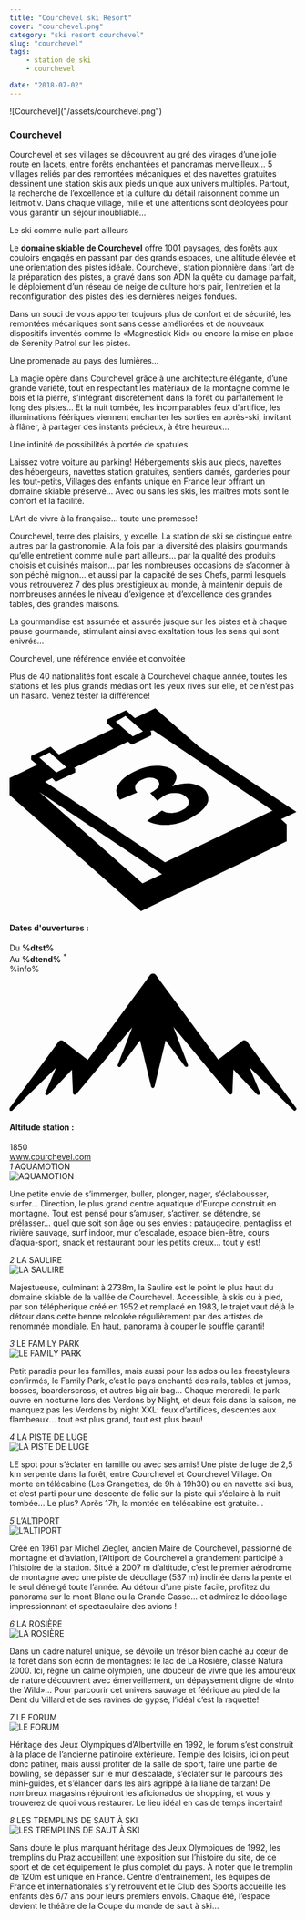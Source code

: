 ```yaml
---
title: "Courchevel ski Resort"
cover: "courchevel.png"
category: "ski resort courchevel"
slug: "courchevel"
tags:
    - station de ski
    - courchevel

date: "2018-07-02"
---
```



<div class="edito-wrapper station">
    <div class="banner-station">
<div class="banner-station-logo">
![Courchevel]("/assets/courchevel.png")
</div>
    </div>
<h3 class="main-title-1 h-margin-bottom-0">Courchevel</h1>
    <div class="rich-text">
<p>Courchevel et ses villages se découvrent au gré des virages d’une jolie route en lacets, entre forêts enchantées et panoramas merveilleux… 5 villages reliés par des remontées mécaniques et des navettes gratuites dessinent une station skis aux pieds unique aux univers multiples. Partout, la recherche de l’excellence et la culture du détail raisonnent comme un leitmotiv. Dans chaque village, mille et une attentions sont déployées pour vous garantir un séjour inoubliable…</p>

<p>Le ski comme nulle part ailleurs</p>

<p>Le <strong>domaine skiable de Courchevel</strong> offre<strong> </strong>1001 paysages, des forêts aux couloirs engagés en passant par des grands espaces, une altitude élevée et une orientation des pistes idéale. Courchevel, station pionnière dans l’art de la préparation des pistes, a gravé dans son ADN la quête du damage parfait, le déploiement d’un réseau de neige de culture hors pair, l’entretien et la reconfiguration des pistes dès les dernières neiges fondues.</p>

<p>Dans un souci de vous apporter toujours plus de confort et de sécurité, les remontées mécaniques sont sans cesse améliorées et de nouveaux dispositifs inventés comme le  «Magnestick Kid» ou encore la mise en place de Serenity Patrol sur les pistes.</p>
<p>Une promenade au pays des lumières…</p>

<p>La magie opère dans Courchevel grâce à une architecture élégante, d’une grande variété, tout en respectant les matériaux de la montagne comme le bois et la pierre, s’intégrant discrètement dans la forêt ou parfaitement le long des pistes… Et la nuit tombée, les incomparables feux d’artifice, les illuminations féériques viennent enchanter les sorties en après-ski, invitant à flâner, à partager des instants précieux, à être heureux…</p>

<p>Une infinité de possibilités à portée de spatules</p>

<p>Laissez votre voiture au parking! Hébergements skis aux pieds, navettes des hébergeurs, navettes station gratuites, sentiers damés, garderies pour les tout-petits, Villages des enfants unique en France leur offrant un domaine skiable préservé… Avec ou sans les skis, les maîtres mots sont le confort et la facilité.</p>

<p>L’Art de vivre à la française… toute une promesse!</p>

<p>Courchevel, terre des plaisirs, y excelle. La station de ski se distingue entre autres par la gastronomie. A la fois par la diversité des plaisirs gourmands qu’elle entretient comme nulle part ailleurs… par la qualité des produits choisis et cuisinés maison… par les nombreuses occasions de s’adonner à son péché mignon… et aussi par la capacité de ses Chefs, parmi lesquels vous retrouverez 7 des plus prestigieux au monde, à maintenir depuis de nombreuses années le niveau d’exigence et d’excellence des grandes tables, des grandes maisons.</p>

<p>La gourmandise est assumée et assurée jusque sur les pistes et à chaque pause gourmande, stimulant ainsi avec exaltation tous les sens qui sont enivrés…</p>

<p>Courchevel, une référence enviée et convoitée</p>

<p>Plus de 40 nationalités font escale à Courchevel chaque année, toutes les stations et les plus grands médias ont les yeux rivés sur elle, et ce n’est pas un hasard. Venez tester la différence!</p>
    </div>
<div class="grid center">
<div class="col-6">
    <i class="icon icon-date icon-55">
<svg xmlns="http://www.w3.org/2000/svg" viewBox="0 0 55.9 39.6"><path d="M37.6 15.5c-.7-.5-1.6-.8-2.6-.9-1.1 0-2.2.2-3.3.6 1.1-1.4 1.1-2.4.1-3.2-.7-.5-1.7-.8-3.1-.8-1.6 0-3.3.5-4.9 1.4-.9.5-1.7 1.1-2.2 1.7-.5.6-.8 1.2-.8 1.7s.2 1.1.7 1.8l3.4-1.4c-.4-.4-.5-.8-.4-1.3.1-.4.5-.8 1.1-1.1.6-.3 1.1-.5 1.7-.5.6 0 1 .1 1.4.4.4.3.6.7.4 1.2-.2.5-.8.9-1.7 1.4l1.4 1.5c.5-.4.9-.7 1.4-1 .6-.4 1.3-.5 2.1-.5s1.4.2 1.9.6c.6.4.8.9.7 1.4-.1.5-.5 1-1.2 1.3-.6.4-1.3.5-2 .6-.7 0-1.4-.1-2-.5l-2.9 2c1.1.6 2.5.9 4.1.8 1.6-.1 3.2-.6 4.7-1.5 1.6-.9 2.7-1.9 3.1-3.1.1-.9-.1-1.9-1.1-2.6z"></path><path d="M52.9 21.6l3-1.4-19-12.7L28.4 0l-4 1.9L22.7.4 19 2.2v.7L20.2 4 9.6 9 8 7.5 4.2 9.3v.7l1.2 1L0 13.6v3.3l25.6 22.6L54 25.9v-3.3l-1.1-1zM22.6 1.5l.9.8L26 4.5l-2 1-2.4-2.1-.9-.8 1.9-1.1zM7.8 8.6l.9.8 2.4 2.1-2 1-2.4-2.1-.9-.8 2-1zm18.1 25.5L5.8 16.3l23.9 16-3.8 1.8zM51.1 20L30.3 30 6.9 14.3l1.4-.7.7.7 3.8-1.8v-.7l-.2-.2 10.5-5.1.7.6 3.8-1.8v-.7l-.2-.2.6-.1 21.6 14.5 1.7 1.2h-.2z"></path></svg>    </i>
    <h4 class="main-title-3 center h-fz-16">Dates d'ouvertures :</h4>
   <div class="opening-dates">
                     Du <strong>%dtst%</strong> <br/>
                     Au <strong>%dtend%</strong> <sup className="blue">*</sup>
     </div>
     %info%
</div>
<div class="col-6">
    <i class="icon icon-mountain icon-55">
<svg xmlns="http://www.w3.org/2000/svg" viewBox="0 0 85.1 40.7"><path d="M23.2 25.6L41.7.4c.2-.3.5-.4.9-.4.3 0 .6.1.8.4l18.5 25.1L69 20c.2-.2.5-.3.8-.2.3 0 .5.2.7.4L85 39.8c.2.2.1.5-.1.7-.2.2-.5.2-.7 0l-13-12.7 3.1 7.5c.1.2 0 .5-.2.6-.2.1-.5.1-.7-.1l-7-7.4-.3 6.9c0 .2-.1.4-.4.5-.2.1-.4 0-.6-.2L48.6 15.8 52.9 27c.1.2 0 .5-.2.6-.2.1-.5.1-.7-.1l-5.7-7.7L43 33.5c-.1.2-.3.4-.5.4s-.4-.2-.5-.4l-3.3-13.7-5.7 7.7c-.2.2-.4.3-.7.1-.2-.1-.3-.4-.2-.6l4.3-11.1-16.6 19.8c-.1.2-.4.2-.6.2-.2-.1-.3-.2-.4-.5l-.3-6.9-7 7.4c-.2.2-.5.2-.7.1-.2-.1-.3-.4-.2-.6l3.2-7.5-13 12.7c-.2.2-.5.2-.7 0-.2-.2-.2-.5-.1-.7l14.5-19.7c.2-.2.4-.4.7-.4.3 0 .6 0 .8.2l7.2 5.6z"></path></svg>    </i>
    <h4 class="main-title-3 center h-fz-16">Altitude station :</h4>
    1850
</div>
    </div>
<a rel="nofollow" href="http://www.courchevel.com/" class="btn btn-blue" target="_blank">www.courchevel.com</a>
<div class="poi-anchor-title" id="marker_1">
<em>1</em> AQUAMOTION
    </div>
<div class="o-actu fullWidth">
<div class="grid-noGutter-equalHeight_sm-1">
    <div class="col">
<img src="assets/resortfiles/aquamotion.jpg" alt="AQUAMOTION">
    </div>
    <div class="col">
<div class="pl2 rich-text">
    <p>Une petite envie de s’immerger, buller, plonger, nager, s’éclabousser, surfer… Direction, le plus grand centre aquatique d’Europe construit en montagne. Tout est pensé pour s’amuser, s’activer, se détendre, se prélasser… quel que soit son âge ou ses envies : pataugeoire, pentagliss et rivière sauvage, surf indoor, mur d’escalade, espace bien-être, cours d’aqua-sport, snack et restaurant pour les petits creux… tout y est!</p>
</div>
    </div>
</div>
    </div>
<div class="poi-anchor-title" id="marker_2">
<em>2</em> LA SAULIRE
    </div>
<div class="o-actu fullWidth">
<div class="grid-noGutter-equalHeight_sm-1">
    <div class="col">
<img src="assets/resortfiles/saulire.jpg" alt="LA SAULIRE">
    </div>
    <div class="col">
<div class="pl2 rich-text">
    <p>Majestueuse, culminant à 2738m, la Saulire est le point le plus haut du domaine skiable de la vallée de Courchevel. Accessible, à skis ou à pied, par son téléphérique créé en 1952 et remplacé en 1983, le trajet vaut déjà le détour dans cette benne relookée régulièrement par des artistes de renommée mondiale. En haut, panorama à couper le souffle garanti!</p>
</div>
    </div>
</div>
    </div>
<div class="poi-anchor-title" id="marker_3">
<em>3</em> LE FAMILY PARK
    </div>
<div class="o-actu fullWidth">
<div class="grid-noGutter-equalHeight_sm-1">
    <div class="col">
<img src="assets/resortfiles/familypark.jpg" alt="LE FAMILY PARK">
    </div>
    <div class="col">
<div class="pl2 rich-text">
    <p>Petit paradis pour les familles, mais aussi pour les ados ou les freestyleurs confirmés, le Family Park, c’est le pays enchanté des rails, tables et jumps, bosses, boarderscross, et autres big air bag… Chaque mercredi, le park ouvre en nocturne lors des Verdons by Night, et deux fois dans la saison, ne manquez pas les Verdons by night XXL: feux d’artifices, descentes aux flambeaux… tout est plus grand, tout est plus beau!</p>
</div>
    </div>
</div>
    </div>
<div class="poi-anchor-title" id="marker_4">
<em>4</em> LA PISTE DE LUGE
    </div>
<div class="o-actu fullWidth">
<div class="grid-noGutter-equalHeight_sm-1">
    <div class="col">
<img src="assets/resortfiles/luge-courchevel.jpg" alt="LA PISTE DE LUGE">
    </div>
    <div class="col">
<div class="pl2 rich-text">
    <p>LE spot pour s’éclater en famille ou avec ses amis! Une piste de luge de 2,5 km serpente dans la forêt, entre Courchevel et Courchevel Village. On monte en télécabine (Les Grangettes, de 9h à 19h30) ou en navette ski bus, et c’est parti pour une descente de folie sur la piste qui s’éclaire à la nuit tombée… Le plus? Après 17h, la montée en télécabine est gratuite…</p>
</div>
    </div>
</div>
    </div>
<div class="poi-anchor-title" id="marker_5">
<em>5</em> L’ALTIPORT
    </div>
<div class="o-actu fullWidth">
<div class="grid-noGutter-equalHeight_sm-1">
    <div class="col">
<img src="assets/resortfiles/altiport.jpg" alt="L’ALTIPORT">
    </div>
    <div class="col">
<div class="pl2 rich-text">
    <p>Créé en 1961 par Michel Ziegler, ancien Maire de Courchevel, passionné de montagne et d’aviation, l’Altiport de Courchevel a grandement participé à l’histoire de la station. Situé à 2007 m d’altitude, c’est le premier aérodrome de montagne avec une piste de décollage (537 m) inclinée dans la pente et le seul déneigé toute l’année. Au détour d’une piste facile, profitez du panorama sur le mont Blanc ou la Grande Casse… et admirez le décollage impressionnant et spectaculaire des avions !</p>
</div>
    </div>
</div>
    </div>
<div class="poi-anchor-title" id="marker_6">
<em>6</em> LA ROSIÈRE
    </div>
<div class="o-actu fullWidth">
<div class="grid-noGutter-equalHeight_sm-1">
    <div class="col">
<img src="assets/resortfiles/larosiere.jpg" alt="LA ROSIÈRE">
    </div>
    <div class="col">
<div class="pl2 rich-text">
    <p>Dans un cadre naturel unique, se dévoile un trésor bien caché au cœur de la forêt dans son écrin de montagnes: le lac de La Rosière, classé Natura 2000. Ici, règne un calme olympien, une douceur de vivre que les amoureux de nature découvrent avec émerveillement, un dépaysement digne de «Into the Wild»... Pour parcourir cet univers sauvage et féérique au pied de la Dent du Villard et de ses ravines de gypse, l’idéal c’est la raquette!</p>
</div>
    </div>
</div>
    </div>
<div class="poi-anchor-title" id="marker_7">
<em>7</em> LE FORUM
    </div>
<div class="o-actu fullWidth">
<div class="grid-noGutter-equalHeight_sm-1">
    <div class="col">
<img src="assets/resortfiles/leforum.jpg" alt="LE FORUM">
    </div>
    <div class="col">
<div class="pl2 rich-text">
    <p>Héritage des Jeux Olympiques d’Albertville en 1992, le forum s’est construit à la place de l’ancienne patinoire extérieure. Temple des loisirs, ici on peut donc patiner, mais aussi profiter de la salle de sport, faire une partie de bowling, se dépasser sur le mur d’escalade, s’éclater sur le parcours des mini-guides, et s’élancer dans les airs agrippé à la liane de tarzan! De nombreux magasins réjouiront les aficionados de shopping, et vous y trouverez de quoi vous restaurer. Le lieu idéal en cas de temps incertain!</p>
</div>
    </div>
</div>
    </div>
<div class="poi-anchor-title" id="marker_8">
<em>8</em> LES TREMPLINS DE SAUT À SKI
    </div>
<div class="o-actu fullWidth">
<div class="grid-noGutter-equalHeight_sm-1">
    <div class="col">
<img src="assets/resortfiles/courchevel.jpg" alt="LES TREMPLINS DE SAUT À SKI">
    </div>
    <div class="col">
<div class="pl2 rich-text">
    <p>Sans doute le plus marquant héritage des Jeux Olympiques de 1992, les tremplins du Praz accueillent une exposition sur l’histoire du site, de ce sport et de cet équipement le plus complet du pays. À noter que le tremplin de 120m est unique en France. Centre d’entrainement, les équipes de France et internationales s’y retrouvent et le Club des Sports accueille les enfants dès 6/7 ans pour leurs premiers envols. Chaque été, l’espace devient le théâtre de la Coupe du monde de saut à ski…</p>
</div>
    </div>
</div>
    </div>
</div>
